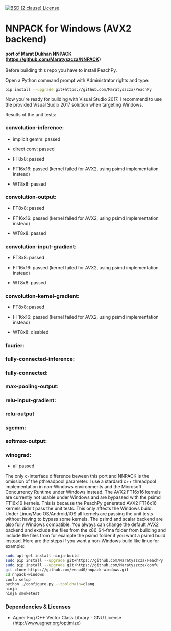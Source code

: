 [![BSD (2 clause) License](https://img.shields.io/badge/License-BSD%202--Clause%20%22Simplified%22%20License-blue.svg)](https://github.com/Maratyszcza/NNPACK/blob/master/LICENSE)
# NNPACK for Windows (AVX2 backend)
#### port of Marat Dukhan NNPACK (https://github.com/Maratyszcza/NNPACK)

Before building this repo you have to install PeachPy.

Open a Python command prompt with Administrator rights and type:
  ```bash
pip install --upgrade git+https://github.com/Maratyszcza/PeachPy
```
  
Now you're ready for building with Visual Studio 2017. I recommend to use the provided Visual Sudio 2017 solution when targeting Windows.


Results of the unit tests:

### convolution-inference:

  * implicit gemm:  passed
  
  * direct conv:    passed
  
  * FT8x8:          passed
  
  * FT16x16:        passed (kernel failed for AVX2, using psimd implementation instead)

  * WT8x8:          passed
  
### convolution-output:

  * FT8x8:    passed

  * FT16x16:  passed (kernel failed for AVX2, using psimd implementation instead)

  * WT8x8:    passed


### convolution-input-gradient:

  * FT8x8:    passed

  * FT16x16:  passed (kernel failed for AVX2, using psimd implementation instead)

  * WT8x8:    passed


### convolution-kernel-gradient:

  * FT8x8:    passed

  * FT16x16:  passed (kernel failed for AVX2, using psimd implementation instead)

  * WT8x8:    disabled

 
### fourier:
### fully-connected-inference:
### fully-connected:
### max-pooling-output:
### relu-input-gradient:
### relu-output
### sgemm:
### softmax-output:
### winograd:

  * all passed

The only c-interface difference beween this port and NNPACK is the omission of the pthreadpool parameter. I use a stardard c++ threadpool implementation in non-Windows environments and the Microsoft Concurrency Runtime under Windows instead.
The AVX2 FT16x16 kernels are currently not usable under Windows and are bypassed with the psimd FT16x16 kernels. This is because the PeachPy generated AVX2 FT16x16 kernels didn't pass the unit tests.
This only affects the Windows build. Under Linux/Mac OS/Android/iOS all kernels are passing the unit tests without having to bypass some kernels. The psimd and scalar backend are also fully Windows compatible. 
You always can change the default AVX2 backend and exclude the files from the x86_64-fma folder from building and include the files from for example the psimd folder if you want a psimd build instead.
Here are the steps if you want a non-Windows build like linux for example:
```bash
sudo apt-get install ninja-build
sudo pip install --upgrade git+https://github.com/Maratyszcza/PeachPy
sudo pip install --upgrade git+https://github.com/Maratyszcza/confu
git clone https://github.com/zeno40/nnpack-windows.git
cd nnpack-windows
confu setup
python ./configure.py --toolchain=clang
ninja
ninja smoketest
```

### Dependencies & Licenses
* Agner Fog C++ Vector Class Library - GNU License (http://www.agner.org/optimize)
